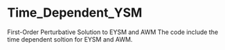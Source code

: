 # Time_Dependent_YSM
First-Order Perturbative Solution to EYSM and AWM
The code include the time dependent soltion for EYSM and AWM.
